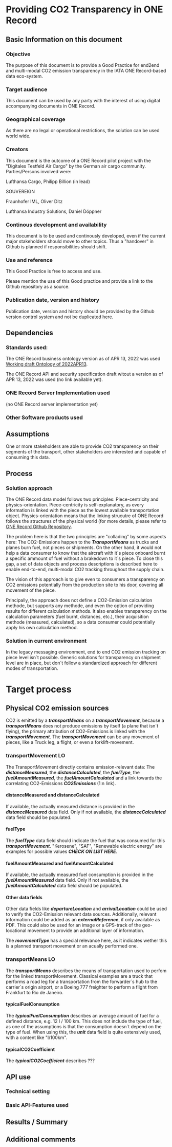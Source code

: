 # Providing CO2 Transparency in ONE Record

## Basic Information on this document

### Objective 
The purpose of this document is to provide a Good Practice for end2end and multi-modal CO2 emission transparency in the IATA ONE Record-based data eco-system.

### Target audience
This document can be used by any party with the interest of using digital accompanying documents in ONE Record. 

### Geographical coverage
As there are no legal or operational restrictions, the solution can be used world wide.

### Creators
This document is the outcome of a ONE Record pilot project with the "Digitales Testfeld Air Cargo" by the German air cargo community. Parties/Persons involved were:

Lufthansa Cargo, Philipp Billion (in lead)

SOUVEREIGN

Fraunhofer IML, Oliver Ditz

Lufthansa Industry Solutions, Daniel Döppner

### Continous development and availability

This document is to be used and continously developed, even if the current major stakeholders should move to other topics. Thus a "handover" in Github is planned if responsibilities should shift.

### Use and reference

This Good Practice is free to access and use. 

Please mention the use of this Good practice and provide a link to the Github repository as a source.

### Publication date, version and history

Publication date, version and history should be provided by the Github version control system and not be duplicated here.


## Dependencies

### Standards used:

The ONE Record business ontology version as of APR 13, 2022 was used [Working draft Ontology of 2022APR13](https://github.com/IATA-Cargo/ONE-Record/blob/bbe86e364b04d6a6279f0ab6e9ee47e1905ec9c4/working_draft/ontology/IATA-1R-DM-Ontology.ttl).

The ONE Record API and security specification draft witout a version as of APR 13, 2022 was used (no link available yet).

### ONE Record Server Implementation used

(no ONE Record server implementation yet)

### Other Software products used

## Assumptions

One or more stakeholders are able to provide CO2 transparency on their segments of the transport, other stakeholders are interested and capable of consuming this data.

## Process

### Solution approach

The ONE Record data model follows two principles: Piece-centricity and physics-orientation. Piece-centricity is self-explanatory, as every information is linked with the piece as the lowest available transportation object. Physics-orientation means that the linking strucutre of ONE Record follows the structures of the physical world (for more details, please refer to [ONE Record Github Repository](https://github.com/IATA-Cargo/ONE-Record).

The problem here is that the two principles are "collading" by some aspects here: The CO2-Emissions happen to the ***TransportMeans*** as trucks and planes burn fuel, not pieces or shipments. On the other hand, it would not help a data consumer to know that the aircraft with it´s piece onboard burnt a specific ammount of fuel without a brakedown to it´s piece. To close this gap, a set of data objects and process descriptions is described here to enable end-to-end, multi-modal CO2 tracking throughout the supply chain.

The vision of this approach is to give even to consumers a transparency on CO2 emissions potentially from the production site to his door, covering all movement of the piece.

Principally, the approach does not define a CO2-Emission calculation methode, but supports any methode, and even the option of providing results for different calculation methods. It also enables transparency on the calculation parameters (fuel burnt, distances, etc.), their acquisition methode (measured, calculated), so a data consumer could potentially apply his own calculation method.

### Solution in current environment

In the legacy messaging environment, end to end CO2 emission tracking on piece level isn´t possible. Generic solutions for transparency on shipment level are in place, but don´t follow a standardized approach for different modes of transportation.

# Target process

## Physical CO2 emission sources

CO2 is emitted by a ***transportMeans*** on a ***transportMovement***, because a ***transportMeans*** does not produce emissions by itself (a plane that isn´t flying), the primary attribution of CO2-Emissions is linked with the ***transportMovement***. The ***transportMovement*** can be any movement of pieces, like a Truck leg, a flight, or even a forklift-movement.

### transportMovement LO

The TransportMovement directly contains emission-relevant data: The ***distanceMeasured***, the ***distanceCalculated***, the ***fuelType***, the ***fuelAmountMeasured***, the ***fuelAmountCalculated*** and a link towards the correlating CO2-Emissions ***CO2Emissions*** (1:n link).

#### distanceMeasured and distanceCalculated

If available, the actually measured distance is provided in the ***distanceMeasured*** data field. Only if not available, the ***distanceCalculated*** data field should be populated.

#### fuelType

The ***fuelType*** data field should indicate the fuel that was consumed for this ***transportMovement***. "Kerosene", "SAF", "Renewable electric energy" are examples for possible values ***CHECK ON LIST HERE***.

#### fuelAmountMeasured and fuelAmountCalculated

If available, the actually measured fuel consumption is provided in the ***fuelAmountMeasured*** data field. Only if not available, the ***fuelAmountCalculated*** data field should be populated.

#### Other data fields

Other data fields like ***departureLocation*** and ***arrivalLocation*** could be used to verify the CO2-Emission relevant data sources. Additionally, relevant information could be added as an ***externalReference***, if only available as PDF. This could also be used for an image or a GPS-track of the geo-locational movement to provide an additional layer of information.

The ***movementType*** has a special relevance here, as it indicates wether this is a planned transport movement or an acually performed one.

### transportMeans LO

The ***transportMeans*** describes the means of transportation used to perfom for the linked transportMovement. Classical examples are a truck that performs a road leg for a transportation from the forwarder´s hub to the carrier´s origin airport, or a Boeing 777 freighter to perform a flight from Frankfurt to Rio de Janeiro. 

#### typicalFuelConsumption

The ***typicalFuelConsumption*** describes an average amount of fuel for a defined distance, e.g. 12 l / 100 km. This does not include the type of fuel, as one of the assumptions is that the consumption doesn´t depend on the type of fuel. When using this, the ***unit*** data field is quite extensively used, with a content like "l/100km".

#### typicalCO2Coefficient

The ***typicalCO2Coefficient*** describes ???

## API use

### Technical setting

### Basic API-Features used

## Results / Summary

## Additional comments
